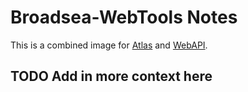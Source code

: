 # Broadsea-WebTools Notes

This is a combined image for [Atlas](https://github.com/OHDSI/Atlas) and [WebAPI](https://github.com/OHDSI/WebAPI).

## TODO Add in more context here